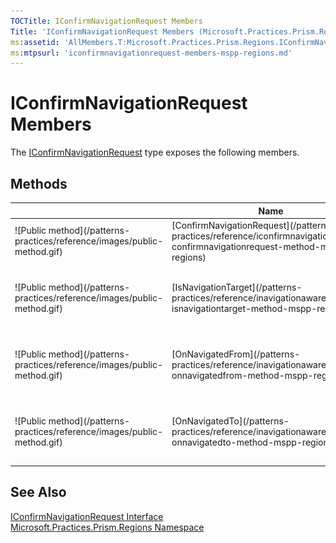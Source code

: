 ```yaml
---
TOCTitle: IConfirmNavigationRequest Members
Title: 'IConfirmNavigationRequest Members (Microsoft.Practices.Prism.Regions)'
ms:assetid: 'AllMembers.T:Microsoft.Practices.Prism.Regions.IConfirmNavigationRequest'
ms:mtpsurl: 'iconfirmnavigationrequest-members-mspp-regions.md'
---
```


# IConfirmNavigationRequest Members

The [IConfirmNavigationRequest](/patterns-practices/reference/iconfirmnavigationrequest-interface-mspp-regions) type exposes the following members.

## Methods

<table>

<thead>
<tr class="header">
<th> </th>
<th>Name</th>
<th>Description</th>
</tr>
</thead>
<tbody>
<tr class="odd">
<td>![Public method](/patterns-practices/reference/images/public-method.gif)</td>
<td>[ConfirmNavigationRequest](/patterns-practices/reference/iconfirmnavigationrequest-confirmnavigationrequest-method-mspp-regions)</td>
<td><div class="summary">
Determines whether this instance accepts being navigated away from.
</div></td>
</tr>
<tr class="even">
<td>![Public method](/patterns-practices/reference/images/public-method.gif)</td>
<td>[IsNavigationTarget](/patterns-practices/reference/inavigationaware-isnavigationtarget-method-mspp-regions)</td>
<td><div class="summary">
Called to determine if this instance can handle the navigation request.
</div>
(Inherited from [INavigationAware](/patterns-practices/reference/inavigationaware-interface-mspp-regions).)</td>
</tr>
<tr class="odd">
<td>![Public method](/patterns-practices/reference/images/public-method.gif)</td>
<td>[OnNavigatedFrom](/patterns-practices/reference/inavigationaware-onnavigatedfrom-method-mspp-regions)</td>
<td><div class="summary">
Called when the implementer is being navigated away from.
</div>
(Inherited from [INavigationAware](/patterns-practices/reference/inavigationaware-interface-mspp-regions).)</td>
</tr>
<tr class="even">
<td>![Public method](/patterns-practices/reference/images/public-method.gif)</td>
<td>[OnNavigatedTo](/patterns-practices/reference/inavigationaware-onnavigatedto-method-mspp-regions)</td>
<td><div class="summary">
Called when the implementer has been navigated to.
</div>
(Inherited from [INavigationAware](/patterns-practices/reference/inavigationaware-interface-mspp-regions).)</td>
</tr>
</tbody>
</table>

## See Also

[IConfirmNavigationRequest Interface](/patterns-practices/reference/iconfirmnavigationrequest-interface-mspp-regions)<br/>
[Microsoft.Practices.Prism.Regions Namespace](/patterns-practices/reference/mspp-regions-namespace)<br/>